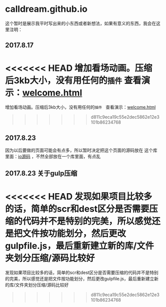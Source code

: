 # calldream.github.io
这个暂时是展示我平时写出来的小东西或者新想法，如果有意义的东西，我会在这里注明：


## 2017.8.17
<<<<<<< HEAD
增加看场动画。压缩后3kb大小，没有用任何的`插件`   查看演示：[welcome.html](https://calldream.github.io/dest/welcome/welcome.html)
=======
增加看场动画。压缩后3kb大小，没有用任何的`插件`   查看演示：[welcome.html](https://calldream.github.io/dest/welcome/welcome.html)
>>>>>>> d811c9eca19c55e2dec5862e12e3101b86234768

## 2017.8.23
因为以后要做的页面可能会有点多，所以暂时决定把这个页面的源码放在 这个库里面：[io源码](https://github.com/calldream/gitOne) ，不然全部放在一个库里面，有点乱

## 2017.8.23  关于gulp压缩
<<<<<<< HEAD
发现如果项目比较多的话，简单的scr和dest区分是否需要压缩的代码并不是特别的完美，所以感觉还是把文件按功能划分，然后更改gulpfile.js，最后重新建立新的库/文件夹划分压缩/源码比较好
=======
发现如果项目比较多的话，简单的scr和dest区分是否需要压缩的代码并不是特别的完美，所以感觉还是把文件按功能划分，然后更改gulpfile.js，最后重新建立新的库/文件夹划分压缩/源码比较好
>>>>>>> d811c9eca19c55e2dec5862e12e3101b86234768
